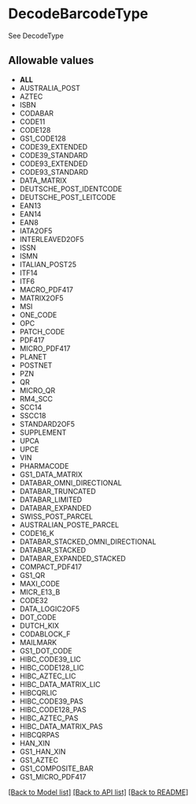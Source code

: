 # DecodeBarcodeType

See DecodeType
## Allowable values

* **ALL**
* AUSTRALIA_POST
* AZTEC
* ISBN
* CODABAR
* CODE11
* CODE128
* GS1_CODE128
* CODE39_EXTENDED
* CODE39_STANDARD
* CODE93_EXTENDED
* CODE93_STANDARD
* DATA_MATRIX
* DEUTSCHE_POST_IDENTCODE
* DEUTSCHE_POST_LEITCODE
* EAN13
* EAN14
* EAN8
* IATA2OF5
* INTERLEAVED2OF5
* ISSN
* ISMN
* ITALIAN_POST25
* ITF14
* ITF6
* MACRO_PDF417
* MATRIX2OF5
* MSI
* ONE_CODE
* OPC
* PATCH_CODE
* PDF417
* MICRO_PDF417
* PLANET
* POSTNET
* PZN
* QR
* MICRO_QR
* RM4_SCC
* SCC14
* SSCC18
* STANDARD2OF5
* SUPPLEMENT
* UPCA
* UPCE
* VIN
* PHARMACODE
* GS1_DATA_MATRIX
* DATABAR_OMNI_DIRECTIONAL
* DATABAR_TRUNCATED
* DATABAR_LIMITED
* DATABAR_EXPANDED
* SWISS_POST_PARCEL
* AUSTRALIAN_POSTE_PARCEL
* CODE16_K
* DATABAR_STACKED_OMNI_DIRECTIONAL
* DATABAR_STACKED
* DATABAR_EXPANDED_STACKED
* COMPACT_PDF417
* GS1_QR
* MAXI_CODE
* MICR_E13_B
* CODE32
* DATA_LOGIC2OF5
* DOT_CODE
* DUTCH_KIX
* CODABLOCK_F
* MAILMARK
* GS1_DOT_CODE
* HIBC_CODE39_LIC
* HIBC_CODE128_LIC
* HIBC_AZTEC_LIC
* HIBC_DATA_MATRIX_LIC
* HIBCQRLIC
* HIBC_CODE39_PAS
* HIBC_CODE128_PAS
* HIBC_AZTEC_PAS
* HIBC_DATA_MATRIX_PAS
* HIBCQRPAS
* HAN_XIN
* GS1_HAN_XIN
* GS1_AZTEC
* GS1_COMPOSITE_BAR
* GS1_MICRO_PDF417

[[Back to Model list]](../../README.md#documentation-for-models) [[Back to API list]](../../README.md#documentation-for-api-endpoints) [[Back to README]](../../README.md)


